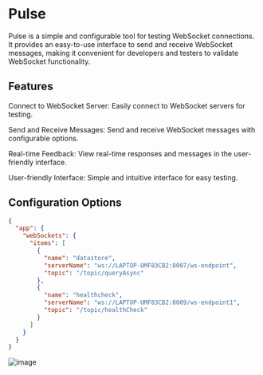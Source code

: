 # Pulse
 
Pulse is a simple and configurable tool for testing WebSocket connections. It provides an easy-to-use interface to send and receive WebSocket messages, making it convenient for developers and testers to validate WebSocket functionality.

## Features
Connect to WebSocket Server: Easily connect to WebSocket servers for testing.

Send and Receive Messages: Send and receive WebSocket messages with configurable options.

Real-time Feedback: View real-time responses and messages in the user-friendly interface.

User-friendly Interface: Simple and intuitive interface for easy testing.
## Configuration Options

```json
{
  "app": {
    "webSockets": {
      "items": [
        {
          "name": "datastore",
          "serverName": "ws://LAPTOP-UMF83CB2:8007/ws-endpoint",
          "topic": "/topic/queryAsync"
        },
        {
          "name": "healthcheck",
          "serverName": "ws://LAPTOP-UMF83CB2:8009/ws-endpoint1",
          "topic": "/topic/healthCheck"
        }
      ]
    }
  }
}

```
![image](https://github.com/jpothanc/pulse/assets/70871841/0f72337b-08a2-4083-8e59-ee192a693c59)

